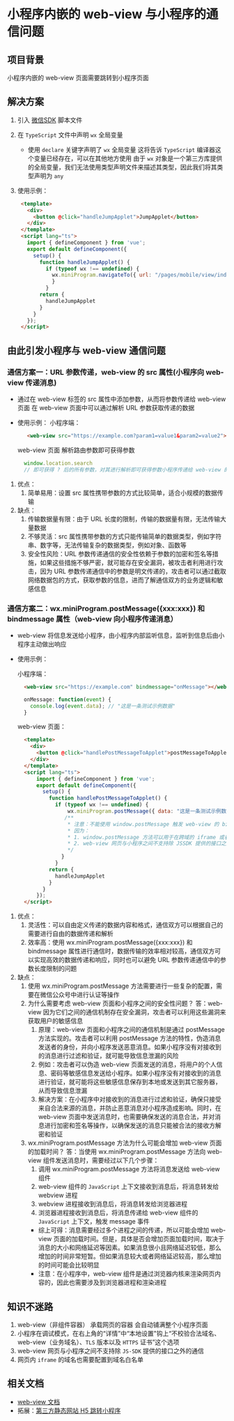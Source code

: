 # 小程序内嵌的 web-view 与小程序的通信问题

## 项目背景

小程序内嵌的 web-view 页面需要跳转到小程序页面

## 解决方案

1. 引入 [微信SDK](https://res.wx.qq.com/open/js/jweixin-1.6.0.js) 脚本文件
2. 在 `TypeScript` 文件中声明 `wx` 全局变量
   * 使用 `declare` 关键字声明了 `wx` 全局变量 这将告诉 `TypeScript` 编译器这个变量已经存在，可以在其他地方使用 由于 `wx` 对象是一个第三方库提供的全局变量，我们无法使用类型声明文件来描述其类型，因此我们将其类型声明为 `any`
3. 使用示例：

   ```html
    <template>
      <div>
        <button @click="handleJumpApplet">JumpApplet</button>
      </div>
    </template>
    <script lang="ts">
      import { defineComponent } from 'vue';
      export default defineComponent({
        setup() {
          function handleJumpApplet() {
            if (typeof wx !== undefined) {
              wx.miniProgram.navigateTo({ url: "/pages/mobile/view/index" });
              }
            }
          return {
            handleJumpApplet
          }
        }
      });
    </script>
   ```

## 由此引发小程序与 web-view 通信问题

### 通信方案一：URL 参数传递，web-view 的 src 属性(小程序向 web-view 传递消息)

* 通过在 web-view 标签的 src 属性中添加参数，从而将参数传递给 web-view 页面 在 web-view 页面中可以通过解析 URL 参数获取传递的数据
* 使用示例：
    小程序端：

    ```html
       <web-view src="https://example.com?param1=value1&param2=value2"></web-view>
    ```

    web-view 页面 解析路由参数即可获得参数

    ```js
      window.location.search
      // 即可获得 ? 后的所有参数，对其进行解析即可获得参数小程序传递给 web-view 的参数
    ```

1. 优点：
   1. 简单易用：设置 src 属性携带参数的方式比较简单，适合小规模的数据传输
2. 缺点：
   1. 传输数据量有限：由于 URL 长度的限制，传输的数据量有限，无法传输大量数据
   2. 不够灵活：src 属性携带参数的方式只能传输简单的数据类型，例如字符串、数字等，无法传输复杂的数据类型，例如对象、函数等
   3. 安全性风险：URL 参数传递通信的安全性依赖于参数的加密和签名等措施，如果这些措施不够严密，就可能存在安全漏洞，被攻击者利用进行攻击，因为 URL 参数传递通信中的参数是明文传递的，攻击者可以通过截取网络数据包的方式，获取参数的信息，进而了解通信双方的业务逻辑和敏感信息

### 通信方案二：wx.miniProgram.postMessage({xxx:xxx}) 和 bindmessage 属性（web-view 向小程序传递消息）

* web-view 将信息发送给小程序，由小程序内部监听信息，监听到信息后由小程序主动做出响应
* 使用示例：

  小程序端：

  ```html
    <web-view src="https://example.com" bindmessage="onMessage"></web-view>
  ```

  ```ts
    onMessage: function(event) {
      console.log(event.data); // "这是一条测试示例数据"
    }
  ```

  web-view 页面：

  ```html
    <template>
      <div>
        <button @click="handlePostMessageToApplet">postMessageToApplet</button>
      </div>
    </template>
    <script lang="ts">
        import { defineComponent } from 'vue';
        export default defineComponent({
          setup() {
            function handlePostMessageToApplet() {
              if (typeof wx !== undefined) {
                  wx.miniProgram.postMessage({ data: "这是一条测试示例数据" });
                 /**
                  * 注意：不能使用 window.postMessage 触发 web-view 的 bindmessage
                  * 因为：
                  * 1. window.postMessage 方法可以用于在跨域的 iframe 或者跨域的窗口之间传递消息，且它是 HTML5 的 API
                  * 2. web-view 网页与小程序之间不支持除 JSSDK 提供的接口之外的通信
                  */
                }
              }
            return {
              handleJumpApplet
            }
          }
        });
    </script>
  ```

1. 优点：
   1. 灵活性：可以自由定义传递的数据内容和格式，通信双方可以根据自己的需要进行自由的数据传递和解析
   2. 效率高：使用 wx.miniProgram.postMessage({xxx:xxx}) 和 bindmessage 属性进行通信时，数据传输的效率相对较高，通信双方可以实现高效的数据传递和响应，同时也可以避免 URL 参数传递通信中的参数长度限制的问题
2. 缺点：
   1. 使用 wx.miniProgram.postMessage 方法需要进行一些复杂的配置，需要在微信公众号中进行认证等操作
   2. 为什么需要考虑 web-view 页面和小程序之间的安全性问题？
      答：web-view 因为它们之间的通信机制存在安全漏洞，攻击者可以利用这些漏洞来获取用户的敏感信息
         1. 原理：web-view 页面和小程序之间的通信机制是通过 postMessage 方法实现的。攻击者可以利用 postMessage 方法的特性，伪造消息发送者的身份，并向小程序发送恶意消息。如果小程序没有对接收到的消息进行过滤和验证，就可能导致信息泄漏的风险
         2. 例如：攻击者可以伪造 web-view 页面发送的消息，将用户的个人信息、密码等敏感信息发送给小程序。如果小程序没有对接收到的消息进行验证，就可能将这些敏感信息保存到本地或发送到其它服务器，从而导致信息泄漏
         3. 解决方案：在小程序中对接收到的消息进行过滤和验证，确保只接受来自合法来源的消息，并防止恶意消息对小程序造成影响。同时，在 web-view 页面中发送消息时，也需要确保发送的消息合法，并对消息进行加密和签名等操作，以确保发送的消息只能被合法的接收方解密和验证
   3. wx.miniProgram.postMessage 方法为什么可能会增加 web-view 页面的加载时间？
      答：当使用 wx.miniProgram.postMessage 方法向 web-view 组件发送消息时，需要经过以下几个步骤：
        1. 调用 wx.miniProgram.postMessage 方法将消息发送给 web-view 组件
        2. web-view 组件的 `JavaScript` 上下文接收到消息后，将消息转发给 webview 进程
        3. webview 进程接收到消息后，将消息转发给浏览器进程
        4. 浏览器进程接收到消息后，将消息传递给 web-view 组件的 `JavaScript` 上下文，触发 message 事件
      * 综上可得：消息需要经过多个进程之间的传递，所以可能会增加 web-view 页面的加载时间。但是，具体是否会增加页面加载时间，取决于消息的大小和网络延迟等因素。如果消息很小且网络延迟较低，那么增加的时间非常短暂。但如果消息较大或者网络延迟较高，那么增加的时间可能会比较明显
      * 注意：在小程序中，web-view 组件是通过浏览器内核来渲染网页内容的，因此也需要涉及到浏览器进程和渲染进程

## 知识不迷路

1. web-view（非组件容器） 承载网页的容器 会自动铺满整个小程序页面
2. 小程序在调试模式，在右上角的“详情”中“本地设置"钩上“不校验合法域名、web-view（业务域名）、`TLS` 版本以及 `HTTPS` 证书”这个选项
3. web-view 网页与小程序之间不支持除 `JS-SDK` 提供的接口之外的通信
4. 网页内 `iframe` 的域名也需要配置到域名白名单

## 相关文档

* [web-view 文档](https://developers.weixin.qq.com/miniprogram/dev/component/web-view.html)
* 拓展：[第三方静态网站 H5 跳转小程序](https://developers.weixin.qq.com/miniprogram/dev/wxcloud/guide/staticstorage/jump-miniprogram.html)
